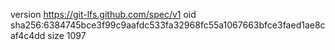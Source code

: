 version https://git-lfs.github.com/spec/v1
oid sha256:6384745bce3f99c9aafdc533fa32968fc55a1067663bfce3faed1ae8caf4c4dd
size 1097
